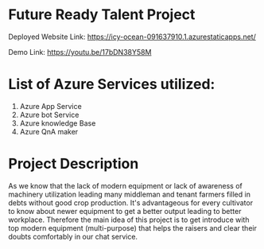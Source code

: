 # Future Ready Talent Project

Deployed Website Link: https://icy-ocean-091637910.1.azurestaticapps.net/

Demo Link: https://youtu.be/17bDN38Y58M

# List of Azure Services utilized:

1) Azure App Service
2) Azure bot Service
3) Azure knowledge Base
4) Azure QnA maker

# Project Description

As we know that the lack of modern equipment or lack of awareness of machinery utilization leading many middleman and tenant farmers filled in debts without good crop production. It's advantageous for every cultivator to know about newer equipment to get a better output leading to better workplace. Therefore the main idea of this project is to get introduce with top modern equipment (multi-purpose) that helps the raisers and clear their doubts comfortably in our chat service.

